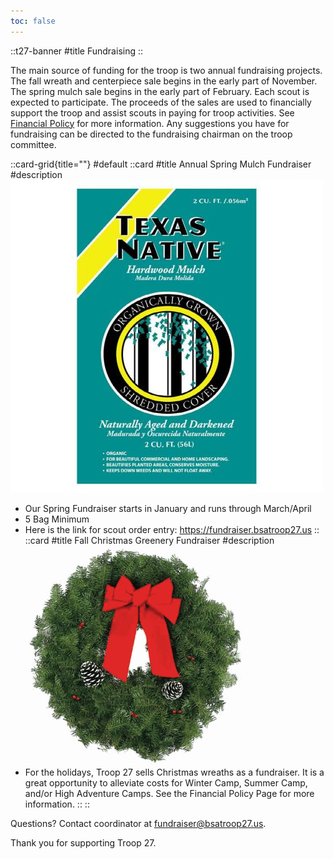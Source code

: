 ```yaml
---
toc: false
---
```

::t27-banner
#title
Fundraising
::

The main source of funding for the troop is two annual fundraising projects.   The fall wreath and centerpiece sale begins in the early part of November. The spring mulch sale begins in the early part of February.   Each scout is expected to participate. The proceeds of the sales are used to financially support the troop and assist scouts in paying for troop activities. See [Financial Policy](/policy/financial-policy) for more information. Any suggestions you have for fundraising can be directed to the fundraising chairman on the troop committee.

::card-grid{title=""}
#default
  ::card
  #title
  Annual Spring Mulch Fundraiser
  #description
  ![](/fundraising/mulch.jpg)
  - Our Spring Fundraiser starts in January and runs through March/April
  - 5 Bag Minimum
  - Here is the link for scout order entry: https://fundraiser.bsatroop27.us
  ::
  ::card
  #title
  Fall Christmas Greenery Fundraiser
  #description
  ![](/fundraising/wreath.png)
  - For the holidays, Troop 27 sells Christmas wreaths as a fundraiser.  It is a great opportunity to alleviate costs for Winter Camp, Summer Camp, and/or High Adventure Camps.  See the Financial Policy Page for more information.
  ::
::

Questions?  Contact coordinator at fundraiser@bsatroop27.us.

Thank you for supporting Troop 27.